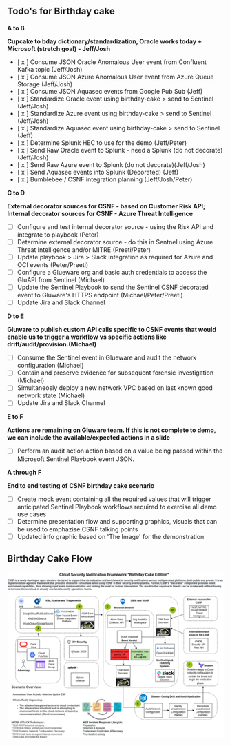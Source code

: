 ## Todo's for Birthday cake

**A to B**

**Cupcake to bday dictionary/standardization, Oracle works today + Microsoft (stretch goal) - Jeff/Josh**

- [ x ] Consume JSON Oracle Anomalous User event from Confluent Kafka topic (Jeff/Josh)
- [ x ] Consume JSON Azure Anomalous User event from Azure Queue Storage (Jeff/Josh)
- [ x ] Consume JSON Aquasec events from Google Pub Sub (Jeff)
- [ x ] Standardize Oracle event using birthday-cake > send to Sentinel (Jeff/Josh)
- [ x ] Standardize Azure event using birthday-cake > send to Sentinel (Jeff/Josh)
- [ x ] Standardize Aquasec event using birthday-cake > send to Sentinel (Jeff)
- [ x ] Determine Splunk HEC to use for the demo (Jeff/Peter)
- [ x ] Send Raw Oracle event to Splunk - need a Splunk (do not decorate)(Jeff/Josh)
- [ x ] Send Raw Azure event to Splunk (do not decorate)(Jeff/Josh)
- [ x ] Send Aquasec events into Splunk (Decorated) (Jeff)
- [ x ] Bumblebee / CSNF integration planning (Jeff/Josh/Peter)

**C to D**

**External decorator sources for CSNF - based on Customer Risk API; Internal decorator sources for CSNF - Azure Threat Intelligence**

- [ ] Configure and test internal decorator source - using the Risk API and integrate to playbook (Peter)
- [ ] Determine external decorator source - do this in Sentnel using Azure Threat Intelligence and/or MITRE (Preeti/Peter)
- [ ] Update playbook > Jira > Slack integration as required for Azure and OCI events (Peter/Preeti)
- [ ] Configure a Glueware org and basic auth credentials to access the GluAPI from Sentinel (Michael)
- [ ] Update the Sentinel Playbook to send the Sentinel CSNF decorated event to Gluware's HTTPS endpoint (Michael/Peter/Preeti)
- [ ] Update Jira and Slack Channel

**D to E**

**Gluware to publish custom API calls specific to CSNF events that would enable us to trigger a workflow vs specific actions like drift/audit/provision.(Michael)**

- [ ] Consume the Sentinel event in Glueware and audit the network configuration (Michael)
- [ ] Contain and preserve evidence for subsequent forensic investigation (Michael)
- [ ] Simultaneosly deploy a new network VPC based on last known good network state (Michael)
- [ ] Update Jira and Slack Channel

**E to F**

**Actions are remaining on Gluware team. If this is not complete to demo, we can include the available/expected actions in a slide**

- [ ] Perform an audit action action based on a value being passed within the Microsoft Sentinel Playbook event JSON.

**A through F**

**End to end testing of CSNF birthday cake scenario**

- [ ] Create mock event containing all the required values that will trigger anticipated Sentinel Playbook workflows required to exercise all demo use cases
- [ ] Determine presentation flow and supporting graphics, visuals that can be used to emphazise CSNF talking points
- [ ] Updated info graphic based on 'The Image' for the demonstration

## Birthday Cake Flow

![Birthday Cake Storyboard - March 8 update](img/csnf-storyboard-bday-cake.png)
